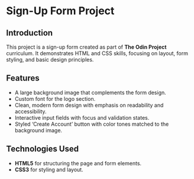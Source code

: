 # Sign-Up Form Project

## Introduction

This project is a sign-up form created as part of **The Odin Project** curriculum. It demonstrates HTML and CSS skills, focusing on layout, form styling, and basic design principles.

## Features

- A large background image that complements the form design.
- Custom font for the logo section.
- Clean, modern form design with emphasis on readability and accessibility.
- Interactive input fields with focus and validation states.
- Styled ‘Create Account’ button with color tones matched to the background image.

## Technologies Used

- **HTML5** for structuring the page and form elements.
- **CSS3** for styling and layout.
